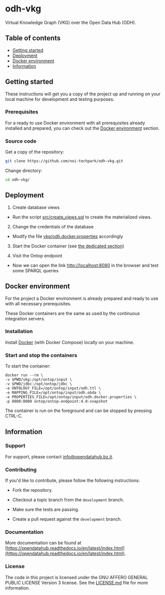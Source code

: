 # odh-vkg

Virtual Knowledge Graph (VKG) over the Open Data Hub (ODH).

## Table of contents

- [Getting started](#getting-started)
- [Deployment](#deployment)
- [Docker environment](#docker-environment)
- [Information](#information)

## Getting started

These instructions will get you a copy of the project up and running
on your local machine for development and testing purposes.

### Prerequisites

For a ready to use Docker environment with all prerequisites already installed and prepared, you can check out the [Docker environment](#docker-environment) section.

### Source code

Get a copy of the repository:

```bash
git clone https://github.com/noi-techpark/odh-vkg.git
```

Change directory:

```bash
cd odh-vkg/
```

## Deployment

1. Create database views

* Run the script [src/create_views.sql](src/create_views.sql) to create the materialized views. 

2. Change the credentials of the database

* Modify the file [vkg/odh.docker.properties](vkg/odh.docker.properties) accordingly

3. Start the Docker container (see [the dedicated section](#Start-and-stop-the-containers))

4. Visit the Ontop endpoint
* Now we can open the link <http://localhost:8080> in the browser and test some SPARQL queries

## Docker environment

For the project a Docker environment is already prepared and ready to use with all necessary prerequisites.

These Docker containers are the same as used by the continuous integration servers.

### Installation

Install [Docker](https://docs.docker.com/install/) (with Docker Compose) locally on your machine.

### Start and stop the containers

To start the container:
```
docker run --rm \
-v $PWD/vkg:/opt/ontop/input \
-v $PWD/jdbc:/opt/ontop/jdbc \
-e ONTOLOGY_FILE=/opt/ontop/input/odh.ttl \
-e MAPPING_FILE=/opt/ontop/input/odh.obda \
-e PROPERTIES_FILE=/opt/ontop/input/odh.docker.properties \
-p 8080:8080 ontop/ontop-endpoint:4.0-snapshot
```

The container is run on the foreground and can be stopped by pressing CTRL-C.


## Information

### Support

For support, please contact [info@opendatahub.bz.it](mailto:info@opendatahub.bz.it).

### Contributing

If you'd like to contribute, please follow the following instructions:

- Fork the repository.

- Checkout a topic branch from the `development` branch.

- Make sure the tests are passing.

- Create a pull request against the `development` branch.

### Documentation

More documentation can be found at [https://opendatahub.readthedocs.io/en/latest/index.html](https://opendatahub.readthedocs.io/en/latest/index.html).

### License

The code in this project is licensed under the GNU AFFERO GENERAL PUBLIC LICENSE Version 3 license. See the [LICENSE.md](LICENSE.md) file for more information.